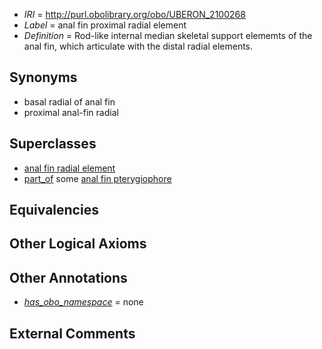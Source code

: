  * *IRI* = http://purl.obolibrary.org/obo/UBERON_2100268
 * *Label* = anal fin proximal radial element
 * *Definition* = Rod-like internal median skeletal support elememts of the anal fin, which articulate with the distal radial elements.

## Synonyms

 * basal radial of anal fin
 * proximal anal-fin radial

## Superclasses

 * [anal fin radial element](../../UBERON/71/UBERON_2101671.md)
 * [part_of](../../BFO/50/BFO_0000050.md) some [anal fin pterygiophore](../../UBERON/20/UBERON_2001420.md)

## Equivalencies


## Other Logical Axioms


## Other Annotations

 * *[has_obo_namespace](../../ce/oboInOwl#hasOBONamespace.md)* = none

## External Comments

